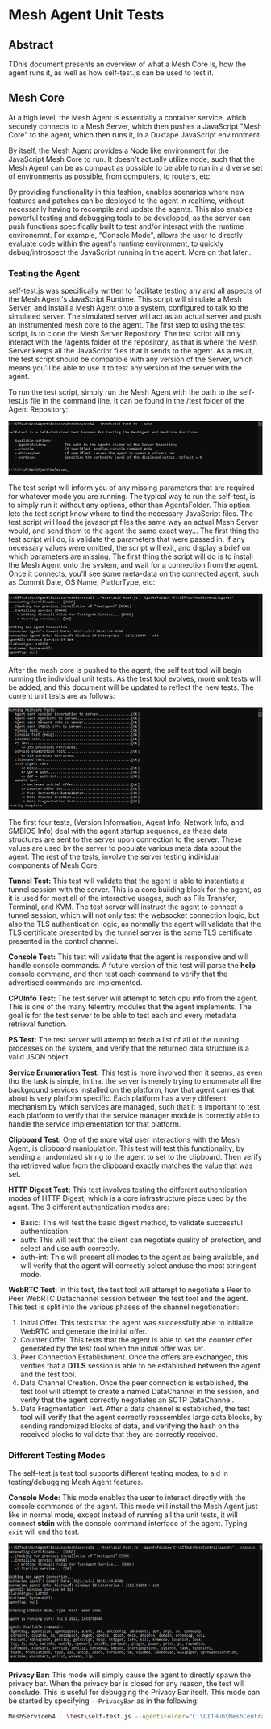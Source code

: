 # Mesh Agent Unit Tests

## Abstract

TDhis document presents an overview of what a Mesh Core is,
how the agent runs it, as well as how self-test.js can be used to test it.

## Mesh Core

At a high level, the Mesh Agent is essentially a container service, 
which securely connects to a Mesh Server, which then pushes a JavaScript "Mesh Core" to the agent, 
which then runs it, in a Duktape JavaScript environment.

By itself, the Mesh Agent provides a Node like environment for the JavaScript Mesh Core to run.
It doesn't actually utilize node, such that the Mesh Agent can be as compact as possible to be able to run
in a diverse set of environments as possible, from computers, to routers, etc.

By providing functionality in this fashion, enables scenarios where new features and patches can be deployed to the agent in realtime, 
without necessarily having to recompile and update the agents. This also enables powerful testing and debugging tools to be developed, 
as the server can push functions specifically built to test and/or interact with the runtime environemnt. For example, "Console Mode", allows the user to directly evaluate code within the
agent's runtime environment, to quickly debug/introspect the JavaScript running in the agent. More on that later...

### Testing the Agent

self-test.js was specifically written to facilitate testing any and all aspects of the Mesh Agent's JavaScript Runtime. This script will simulate a Mesh Server,
and install a Mesh Agent onto a system, configured to talk to the simulated server. The simulated server will act as an actual server and push an instrumented mesh core to the agent. 
The first step to using the test script, is to clone the Mesh Server Repository. The test script will only interact with the /agents folder of the repository, as that is where the Mesh Server keeps
all the JavaScript files that it sends to the agent. As a result, the test script should be compatible with any version of the Server, which means you'll be able to use it to test any version of the server with the agent.

To run the test script, simply run the Mesh Agent with the path to the self-test.js file in the command line. It can be found in the /test folder of the Agent Repository:

![](images/self-test-help.png)

The test script will inform you of any missing parameters that are required for whatever mode you are running. The typical way to run the 
self-test, is to simply run it without any options, other than AgentsFolder. This option lets the test script know where to find the necessary JavaScript files.
The test script will load the javascript files the same way an actual Mesh Server would, and send them to the agent the same exact way... The first thing the test script will do, is validate the parameters that were passed in. If any necessary values were omitted, the script will exit, and display a brief on which parameters are missing.
The first thing the script will do is to install the Mesh Agent onto the system, and wait for a connection from the agent.
Once it connects, you'll see some meta-data on the connected agent, such as Commit Date, OS Name, PlatforType, etc:

![](images/self-test-start.png)

After the mesh core is pushed to the agent, the self test tool will begin running the individual unit tests. As the test tool evolves,
more unit tests will be added, and this document will be updated to reflect the new tests. The current unit tests are as follows:

![](images/self-test-testing.png)

The first four tests, (Version Information, Agent Info, Network Info, and SMBIOS Info) deal with the agent startup sequence, as these data structures are sent to the server upon connection to the server. 
These values are used by the server to populate various meta data about the agent. The rest of the tests, involve the server testing individual components of Mesh Core.

**Tunnel Test:**
This test will validate that the agent is able to instantiate a tunnel session with the server. This is a core building block for the agent,
as it is used for most all of the interactive usages, such as File Transfer, Terminal, and KVM. The test server will instruct the agent to connect a tunnel session, 
which will not only test the websocket connection logic, but also the TLS authentication logic, as normally the agent will validate that the TLS certificate presented by the tunnel server
is the same TLS certificate presented in the control channel.

**Console Test:**
This test will validate that the agent is responsive and will handle console commands. A future version of this test will parse the **help** console command, 
and then test each command to verify that the advertised commands are implemented. 

**CPUInfo Test:**
The test server will attempt to fetch cpu info from the agent. This is one of the many telemtry modules that the agent implements. The goal is for the test server to be able to test each and every metadata retrieval function.

**PS Test:**
The test server will attemp to fetch a list of all of the running processes on the system, and verify that the returned data structure is a valid JSON object.

**Service Enumeration Test:**
This test is more involved then it seems, as even tho the task is simple, in that the server is merely trying to enumerate all the background services installed on the platform,
how that agent carries that about is very platform specific. Each platform has a very different mechanism by which services are managed, such that it is important
to test each platform to verify that the service manager module is correctly able to handle the service implementation for that platform.

**Clipboard Test:**
One of the more vital user interactions with the Mesh Agent, is clipboard manipulation. This test will test this functionality, by sending a randomized
string to the agent to set to the clipboard. Then verify tha retrieved value from the clipboard exactly matches the value that was set.

**HTTP Digest Test:**
This test involves testing the different authentication modes of HTTP Digest, which is a core infrastructure piece used by the agent. The 3 different authentication modes are:
- Basic: This will test the basic digest method, to validate successful authentication.
- auth: This will test that the client can negotiate quality of protection, and select and use auth correctly.
- auth-int: This will present all modes to the agent as being available, and will verify that the agent will correctly select anduse the most stringent mode. 

**WebRTC Test:**
In this test, the test tool will attempt to negotiate a Peer to Peer WebRTC Datachannel session between the test tool and the agent. This test is split into the various phases of the channel negotionation:
1. Initial Offer. This tests that the agent was successfully able to initialize WebRTC and generate the initial offer.
2. Counter Offer. This tests that the agent is able to set the counter offer generated by the test tool when the initial offer was set.
3. Peer Connection Establishment. Once the offers are exchanged, this verifies that a **DTLS** session is able to be established between the agent and the test tool.
4. Data Channel Creation. Once the peer connection is established, the test tool will attempt to create a named DataChannel in the session, and verify that the agent correctly negotiates an SCTP DataChannel.
5. Data Fragmentation Test. After a data channel is established, the test tool will verify that the agent correctly reassembles large data blocks, by sending randomized blocks of data, and verifying the hash on the received blocks to validate that they are correctly received.

### Different Testing Modes

The self-test.js test tool supports different testing modes, to aid in testing/debugging Mesh Agent features.

**Console Mode:** This mode enables the user to interact directly with the console commands of the agent. This mode will install the Mesh Agent 
just like in normal mode, except instead of running all the unit tests, it will connect **stdin** with the console command interface of the agent. Typing `exit` will end the test.

![](images/self-test-console.png)

**Privacy Bar:** This mode will simply cause the agent to directly spawn the privacy bar. When the privacy bar is closed for any reason, the test will conclude.
This is useful for debugging the Privacy Bar itself. This mode can be started by specifying `--PrivacyBar` as in the following:
```bash
MeshService64 ..\test\self-test.js --AgentsFolder="C:\GITHub\MeshCentral\agents" --PrivacyBar
```